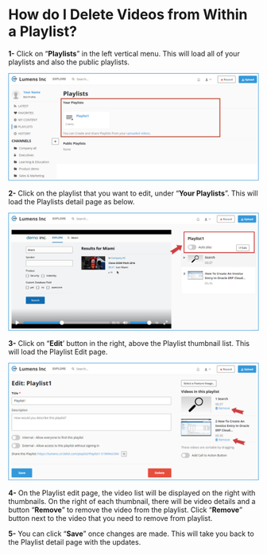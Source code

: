 # How do I Delete Videos from Within a Playlist?

**1-** Click on “**Playlists**” in the left vertical menu. This will load all of your playlists and also the public playlists.

![](../.gitbook/assets/help_playlist_share1.png)

**2-** Click on the playlist that you want to edit, under “**Your Playlists**”. This will load the Playlists detail page as below.

![](../.gitbook/assets/help_playlist_share2.png)

**3-** Click on “**Edit**’ button in the right, above the Playlist thumbnail list. This will load the Playlist Edit page. 

![](../.gitbook/assets/help_playlist_delete_vid.png)

**4-** On the Playlist edit page, the video list will be displayed on the right with thumbnails. On the right of each thumbnail, there will be video details and a button “**Remove**” to remove the video from the playlist. Click “**Remove**” button next to the video that you need to remove from playlist. 

**5-** You can click “**Save**” once changes are made. This will take you back to the Playlist detail page with the updates.

